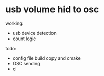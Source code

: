 # usb volume hid to osc

working:

* usb device detection
* count logic

todo:
* config file build copy and cmake
* OSC sending
* ci